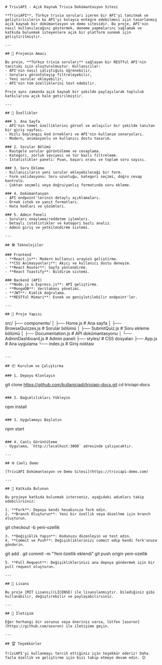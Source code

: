 

```
# TriviAPI - Açık Kaynak Trivia Dokümantasyon Sitesi

**TriviAPI**, Türkçe trivia soruları içeren bir API'yi tanıtmak ve geliştiricilerin bu API'yi kolayca entegre edebilmesi için tasarlanmış açık kaynak bir dokümantasyon ve demo sitesidir. Bu proje, API'nin nasıl kullanılacağını göstermek, deneme yapmalarını sağlamak ve katkıda bulunmak isteyenlere açık bir platform sunmak için geliştirilmiştir.

---

## 📖 Projenin Amacı

Bu proje, **Türkçe trivia soruları** sağlayan bir RESTful API'nin tanıtımı için oluşturulmuştur. Kullanıcılar:
- API'nin nasıl çalıştığını öğrenebilir,
- Soruları görüntüleyip filtreleyebilir,
- Yeni sorular ekleyebilir,
- API'nin tüm özelliklerini test edebilir.

Proje aynı zamanda açık kaynak bir şekilde paylaşılarak topluluk katkılarına açık hale getirilmiştir.

---

## 🚀 Özellikler

### 1. Ana Sayfa
- API'nin temel özelliklerini görsel ve anlaşılır bir şekilde tanıtan bir giriş sayfası.
- Hızlı başlangıç kod örnekleri ve API'nin kullanım senaryoları.
- Modern, animasyonlu ve kullanıcı dostu tasarım.

### 2. Sorular Bölümü
- Rastgele sorular görüntüleme ve cevaplama.
- Kategori, zorluk seviyesi ve tür bazlı filtreleme.
- İstatistikler paneli: Puan, başarı oranı ve toplam soru sayısı.

### 3. Soru Ekleme
- Kullanıcıların yeni sorular ekleyebileceği bir form.
- Form validasyonu: Soru uzunluğu, kategori seçimi, doğru cevap kontrolü.
- Çoktan seçmeli veya doğru/yanlış formatında soru ekleme.

### 4. Dokümantasyon
- API endpoint'lerinin detaylı açıklamaları.
- Örnek istek ve yanıt formatları.
- Hata kodları ve çözümleri.

### 5. Admin Paneli
- Soruları onaylama/reddetme işlemleri.
- Detaylı istatistikler ve kategori bazlı analiz.
- Admin giriş ve yetkilendirme sistemi.

---

## 🛠️ Teknolojiler

### Frontend
- **React.js**: Modern kullanıcı arayüzü geliştirme.
- **CSS Animasyonları**: Akıcı ve kullanıcı dostu deneyim.
- **React Router**: Sayfa yönlendirme.
- **React Toastify**: Bildirim sistemi.

### Backend (API)
- **Node.js & Express.js**: API geliştirme.
- **MongoDB**: Veritabanı yönetimi.
- **JWT**: Kimlik doğrulama.
- **RESTful Mimari**: Esnek ve genişletilebilir endpoint'ler.

---

## 📂 Proje Yapısı

```
src/
├── components/
│   ├── Home.js            # Ana sayfa
│   ├── BrowseQuizzes.js   # Sorular bölümü
│   ├── SubmitQuiz.js      # Soru ekleme bölümü
│   ├── Documentation.js   # API dokümantasyonu
│   └── AdminDashboard.js  # Admin paneli
├── styles/                # CSS dosyaları
├── App.js                 # Ana uygulama
└── index.js               # Giriş noktası
```

---

## 📦 Kurulum ve Çalıştırma

### 1. Depoyu Klonlayın
```
git clone https://github.com/kullaniciadi/triviapi-docs.git
cd triviapi-docs
```

### 2. Bağımlılıkları Yükleyin
```
npm install
```

### 3. Uygulamayı Başlatın
```
npm start
```

### 4. Canlı Görüntüleme
- Uygulama, `http://localhost:3000` adresinde çalışacaktır.

---

## 🌐 Canlı Demo

[TriviAPI Dokümantasyon ve Demo Sitesi](https://triviapi-demo.com)

---

## 🤝 Katkıda Bulunun

Bu projeye katkıda bulunmak isterseniz, aşağıdaki adımları takip edebilirsiniz:

1. **Fork**: Depoyu kendi hesabınıza fork edin.
2. **Branch Oluşturun**: Yeni bir özellik veya düzeltme için branch oluşturun.
   ```
   git checkout -b yeni-ozellik
   ```
3. **Değişiklik Yapın**: Kodunuzu düzenleyin ve test edin.
4. **Commit ve Push**: Değişikliklerinizi commit edip kendi fork'unuza gönderin.
   ```
   git add .
   git commit -m "Yeni özellik eklendi"
   git push origin yeni-ozellik
   ```
5. **Pull Request**: Değişikliklerinizi ana depoya göndermek için bir pull request oluşturun.

---

## 📜 Lisans

Bu proje [MIT Lisansı](LICENSE) ile lisanslanmıştır. Dilediğiniz gibi kullanabilir, değiştirebilir ve paylaşabilirsiniz.

---

## 💬 İletişim

Eğer herhangi bir sorunuz veya öneriniz varsa, lütfen [asoron](https://github.com/asoron) ile iletişime geçin.

---

## 🏆 Teşekkürler

TriviAPI'yi kullanmayı tercih ettiğiniz için teşekkür ederiz! Daha fazla özellik ve geliştirme için bizi takip etmeye devam edin. 😊
```

